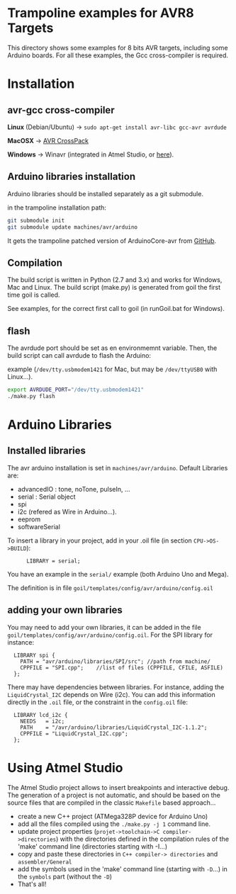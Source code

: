# Trampoline examples for AVR8 Targets

This directory shows some examples for 8 bits AVR targets, including some Arduino boards.
For all these examples, the Gcc cross-compiler is required.

# Installation 
## avr-gcc cross-compiler
**Linux** (Debian/Ubuntu) -> `sudo apt-get install avr-libc gcc-avr avrdude`

**MacOSX**  -> [AVR CrossPack](http://www.obdev.at/products/crosspack/download.html)

**Windows** -> Winavr (integrated in Atmel Studio, or [here](http://winavr.sourceforge.net)).

## Arduino libraries installation

Arduino libraries should be installed separately as a git submodule.

in the trampoline installation path:

```sh
git submodule init
git submodule update machines/avr/arduino
```

It gets the trampoline patched version of ArduinoCore-avr from [GitHub](https://github.com/TrampolineRTOS/ArduinoCore-avr.git).

## Compilation
The build script is written in Python (2.7 and 3.x) and works for Windows, Mac and Linux. The build script (make.py) is generated from goil the first time goil is called.

See examples, for the correct first call to goil (in runGoil.bat for Windows).

## flash
The avrdude port should be set as en environmemnt variable. Then, the build script can call avrdude to flash the Arduino:

example (`/dev/tty.usbmodem1421` for Mac, but may be `/dev/ttyUSB0` with Linux…).

```sh
export AVRDUDE_PORT="/dev/tty.usbmodem1421"
./make.py flash
```

# Arduino Libraries

## Installed libraries

The avr arduino installation is set in `machines/avr/arduino`. 
Default Libraries are:

* advancedIO : tone, noTone, pulseIn, …
* serial : Serial object
* spi
* i2c (refered as Wire in Arduino…).
* eeprom
* softwareSerial

To insert a library in your project, add in your .oil file (in section `CPU->OS->BUILD`):

```
      LIBRARY = serial;
```
You have an example in the `serial/` example (both Arduino Uno and Mega).

The definition is in file `goil/templates/config/avr/arduino/config.oil`


## adding your own libraries
You may need to add your own libraries, it can be added in the file `goil/templates/config/avr/arduino/config.oil`. For the SPI library for instance:

```
  LIBRARY spi {
    PATH = "avr/arduino/libraries/SPI/src"; //path from machine/
    CPPFILE = "SPI.cpp";	//list of files (CPPFILE, CFILE, ASFILE)
  };
```

There may have dependencies between libraries. For instance, adding the `LiquidCrystal_I2C` depends on Wire (i2c). You can add this information directly in the `.oil` file, or the constraint in the `config.oil` file:

```
  LIBRARY lcd_i2c {
    NEEDS   = i2c;
    PATH    = "/avr/arduino/libraries/LiquidCrystal_I2C-1.1.2";
    CPPFILE = "LiquidCrystal_I2C.cpp";
  };
```
# Using Atmel Studio
The Atmel Studio project allows to insert breakpoints and interactive debug. The generation of a project is not automatic, and should be based on the source files that are compiled in the classic `Makefile` based approach…

* create a new C++ project (ATMega328P device for Arduino Uno)
* add all the files compiled using the `./make.py -j 1` command line.
* update project properties (`projet->toolchain->C compiler->directories`) with the directories defined in the compilation rules of the 'make' command line (directories starting with -I...)
* copy and paste these directories in `C++ compiler-> directories` and `assembler/General`
* add the symbols used in the 'make' command line (starting with `-D`...) in the `symbols` part (without the `-D`)
* That's all!
